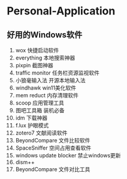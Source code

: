 # Personal-Application
## 好用的Windows软件
1. wox 快捷启动软件
2. everything 本地搜索神器
3. pixpin 截图神器
4. traffic monitor 任务栏资源监视软件
5. 小狼毫输入法 开源本地输入法
6. windhawk win11美化软件
7. mem reduct 内存清理软件
8. scoop 应用管理工具
9. 图吧工具箱 装机必备
10. idm 下载神器
11. f.lux 护眼模式
12. zotero7 文献阅读软件
13. BeyondCompare 文件比较软件
14. SpaceSniffer 空间占用查看软件
15. windows update blocker 禁止windows更新
16. dism++
17. BeyondCompare 文件对比工具

